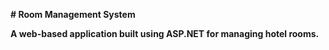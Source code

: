 **# Room Management System**

**A web-based application built using ASP.NET for managing hotel rooms.**


